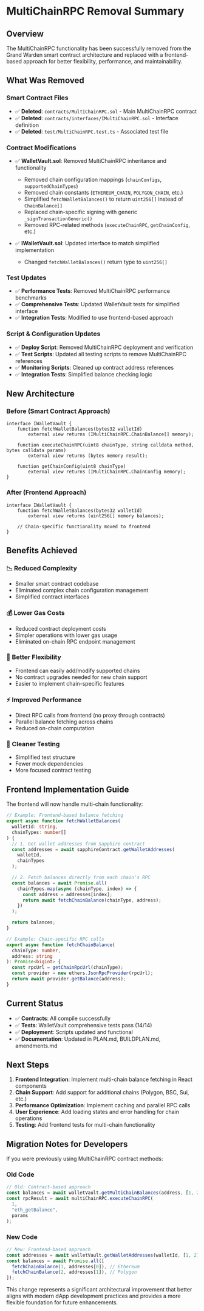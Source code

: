 # MultiChainRPC Removal Summary

## Overview

The MultiChainRPC functionality has been successfully removed from the Grand Warden smart contract architecture and replaced with a frontend-based approach for better flexibility, performance, and maintainability.

## What Was Removed

### Smart Contract Files

- ✅ **Deleted**: `contracts/MultiChainRPC.sol` - Main MultiChainRPC contract
- ✅ **Deleted**: `contracts/interfaces/IMultiChainRPC.sol` - Interface definition
- ✅ **Deleted**: `test/MultiChainRPC.test.ts` - Associated test file

### Contract Modifications

- ✅ **WalletVault.sol**: Removed MultiChainRPC inheritance and functionality

  - Removed chain configuration mappings (`chainConfigs`, `supportedChainTypes`)
  - Removed chain constants (`ETHEREUM_CHAIN`, `POLYGON_CHAIN`, etc.)
  - Simplified `fetchWalletBalances()` to return `uint256[]` instead of `ChainBalance[]`
  - Replaced chain-specific signing with generic `_signTransactionGeneric()`
  - Removed RPC-related methods (`executeChainRPC`, `getChainConfig`, etc.)

- ✅ **IWalletVault.sol**: Updated interface to match simplified implementation
  - Changed `fetchWalletBalances()` return type to `uint256[]`

### Test Updates

- ✅ **Performance Tests**: Removed MultiChainRPC performance benchmarks
- ✅ **Comprehensive Tests**: Updated WalletVault tests for simplified interface
- ✅ **Integration Tests**: Modified to use frontend-based approach

### Script & Configuration Updates

- ✅ **Deploy Script**: Removed MultiChainRPC deployment and verification
- ✅ **Test Scripts**: Updated all testing scripts to remove MultiChainRPC references
- ✅ **Monitoring Scripts**: Cleaned up contract address references
- ✅ **Integration Tests**: Simplified balance checking logic

## New Architecture

### Before (Smart Contract Approach)

```solidity
interface IWalletVault {
    function fetchWalletBalances(bytes32 walletId)
        external view returns (IMultiChainRPC.ChainBalance[] memory);

    function executeChainRPC(uint8 chainType, string calldata method, bytes calldata params)
        external view returns (bytes memory result);

    function getChainConfig(uint8 chainType)
        external view returns (IMultiChainRPC.ChainConfig memory);
}
```

### After (Frontend Approach)

```solidity
interface IWalletVault {
    function fetchWalletBalances(bytes32 walletId)
        external view returns (uint256[] memory balances);

    // Chain-specific functionality moved to frontend
}
```

## Benefits Achieved

### 📉 Reduced Complexity

- Smaller smart contract codebase
- Eliminated complex chain configuration management
- Simplified contract interfaces

### 💰 Lower Gas Costs

- Reduced contract deployment costs
- Simpler operations with lower gas usage
- Eliminated on-chain RPC endpoint management

### 🔄 Better Flexibility

- Frontend can easily add/modify supported chains
- No contract upgrades needed for new chain support
- Easier to implement chain-specific features

### ⚡ Improved Performance

- Direct RPC calls from frontend (no proxy through contracts)
- Parallel balance fetching across chains
- Reduced on-chain computation

### 🧪 Cleaner Testing

- Simplified test structure
- Fewer mock dependencies
- More focused contract testing

## Frontend Implementation Guide

The frontend will now handle multi-chain functionality:

```typescript
// Example: Frontend-based balance fetching
export async function fetchWalletBalances(
  walletId: string,
  chainTypes: number[]
) {
  // 1. Get wallet addresses from Sapphire contract
  const addresses = await sapphireContract.getWalletAddresses(
    walletId,
    chainTypes
  );

  // 2. Fetch balances directly from each chain's RPC
  const balances = await Promise.all(
    chainTypes.map(async (chainType, index) => {
      const address = addresses[index];
      return await fetchChainBalance(chainType, address);
    })
  );

  return balances;
}

// Example: Chain-specific RPC calls
export async function fetchChainBalance(
  chainType: number,
  address: string
): Promise<bigint> {
  const rpcUrl = getChainRpcUrl(chainType);
  const provider = new ethers.JsonRpcProvider(rpcUrl);
  return await provider.getBalance(address);
}
```

## Current Status

- ✅ **Contracts**: All compile successfully
- ✅ **Tests**: WalletVault comprehensive tests pass (14/14)
- ✅ **Deployment**: Scripts updated and functional
- ✅ **Documentation**: Updated in PLAN.md, BUILDPLAN.md, amendments.md

## Next Steps

1. **Frontend Integration**: Implement multi-chain balance fetching in React components
2. **Chain Support**: Add support for additional chains (Polygon, BSC, Sui, etc.)
3. **Performance Optimization**: Implement caching and parallel RPC calls
4. **User Experience**: Add loading states and error handling for chain operations
5. **Testing**: Add frontend tests for multi-chain functionality

## Migration Notes for Developers

If you were previously using MultiChainRPC contract methods:

### Old Code

```typescript
// Old: Contract-based approach
const balances = await walletVault.getMultiChainBalances(address, [1, 2]);
const rpcResult = await multiChainRPC.executeChainRPC(
  1,
  "eth_getBalance",
  params
);
```

### New Code

```typescript
// New: Frontend-based approach
const addresses = await walletVault.getWalletAddresses(walletId, [1, 2]);
const balances = await Promise.all([
  fetchChainBalance(1, addresses[0]), // Ethereum
  fetchChainBalance(2, addresses[1]), // Polygon
]);
```

This change represents a significant architectural improvement that better aligns with modern dApp development practices and provides a more flexible foundation for future enhancements.

